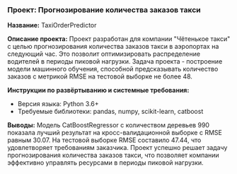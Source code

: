 ### Проект: Прогнозирование количества заказов такси

**Название:** TaxiOrderPredictor

**Описание проекта:**
Проект разработан для компании "Чётенькое такси" с целью прогнозирования количества заказов такси в аэропортах на следующий час. Это позволит оптимизировать распределение водителей в периоды пиковой нагрузки. Задача проекта - построение модели машинного обучения, способной предсказывать количество заказов с метрикой RMSE на тестовой выборке не более 48.

**Инструкции по развёртыванию и системные требования:**
- Версия языка: Python 3.6+
- Требуемые библиотеки: pandas, numpy, scikit-learn, catboost

**Выводы:**
Модель CatBoostRegressor с количеством деревьев 990 показала лучший результат на кросс-валидационной выборке с RMSE равным 30.07. На тестовой выборке RMSE составило 47.44, что удовлетворяет требованиям заказчика. Проект успешно решает задачу прогнозирования количества заказов такси, что позволяет компании эффективно управлять ресурсами в периоды пиковой нагрузки.